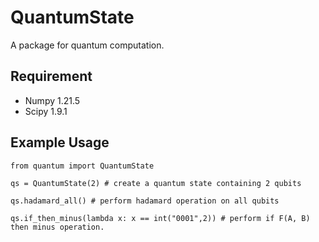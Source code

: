 # QuantumState

A package for quantum computation.

## Requirement

 - Numpy 1.21.5
 - Scipy 1.9.1

## Example Usage

```
from quantum import QuantumState

qs = QuantumState(2) # create a quantum state containing 2 qubits

qs.hadamard_all() # perform hadamard operation on all qubits

qs.if_then_minus(lambda x: x == int("0001",2)) # perform if F(A, B) then minus operation.

```
